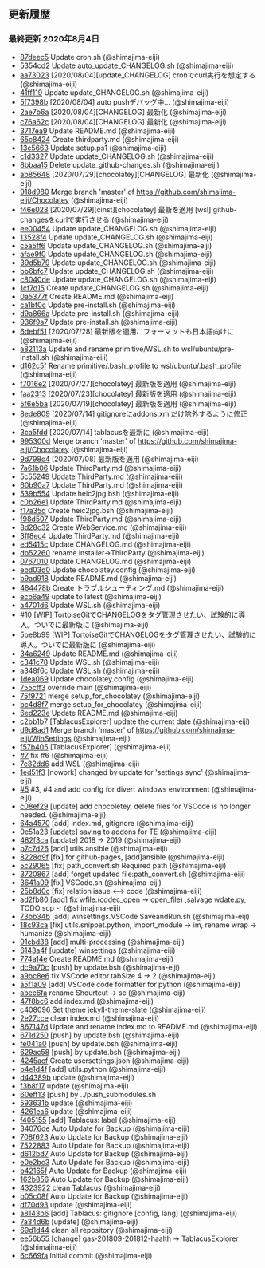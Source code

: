 ## 更新履歴

### 最終更新 2020年8月4日
- [87deec5](https://github.com/shimajima-eiji/Chocolatey/commit/87deec5e556a21f8f7dc0e691d6a62664d2f6833) Update cron.sh (@shimajima-eiji)
- [5354cd2](https://github.com/shimajima-eiji/Chocolatey/commit/5354cd2b95612f454607e4a2c4cfbd0555328d05) Update auto_update_CHANGELOG.sh (@shimajima-eiji)
- [aa73023](https://github.com/shimajima-eiji/Chocolatey/commit/aa73023b8ae529a05e21b1d2022243dff7484f87) [2020/08/04][update_CHANGELOG] cronでcurl実行を想定する (@shimajima-eiji)
- [41ff119](https://github.com/shimajima-eiji/Chocolatey/commit/41ff1191191b18373c99d9461a80dee8ecbe9bac) Update update_CHANGELOG.sh (@shimajima-eiji)
- [5f7398b](https://github.com/shimajima-eiji/Chocolatey/commit/5f7398b058af63ed8cd4e280bcfb9db9aa9b0dab) [2020/08/04] auto pushデバッグ中... (@shimajima-eiji)
- [2ae7b6a](https://github.com/shimajima-eiji/Chocolatey/commit/2ae7b6a1846b669844e046e28e1764338d61385c) [2020/08/04][CHANGELOG] 最新化 (@shimajima-eiji)
- [c76a62c](https://github.com/shimajima-eiji/Chocolatey/commit/c76a62c2a939b2ebd584a3b3d53ea538efe376f2) [2020/08/04][CHANGELOG] 最新化 (@shimajima-eiji)
- [3717ea9](https://github.com/shimajima-eiji/Chocolatey/commit/3717ea9797c2ccc76e0ca408f77f27ccd18e56c1) Update README.md (@shimajima-eiji)
- [65c8424](https://github.com/shimajima-eiji/Chocolatey/commit/65c8424d4c96cbce9adb2d07f8b83ea490cc3155) Create thirdparty.md (@shimajima-eiji)
- [13c5663](https://github.com/shimajima-eiji/Chocolatey/commit/13c5663ec9b6f088c592ffd5ab5c6011037b24ab) Update setup.ps1 (@shimajima-eiji)
- [c1d3327](https://github.com/shimajima-eiji/Chocolatey/commit/c1d33272373295635a812511702a18b4a6315ae9) Update update_CHANGELOG.sh (@shimajima-eiji)
- [8bbaa15](https://github.com/shimajima-eiji/Chocolatey/commit/8bbaa15565bb6f94f9e19f6208626e5d4cc15e55) Delete update_github-changes.sh (@shimajima-eiji)
- [ab85648](https://github.com/shimajima-eiji/Chocolatey/commit/ab85648827d6f15110e5862abdd5998decd6cde3) [2020/07/29][chocolatey][CHANGELOG] 最新化 (@shimajima-eiji)
- [918d980](https://github.com/shimajima-eiji/Chocolatey/commit/918d980a1baffc68c0e10470b624672ede4e7707) Merge branch 'master' of https://github.com/shimajima-eiji/Chocolatey (@shimajima-eiji)
- [f46e028](https://github.com/shimajima-eiji/Chocolatey/commit/f46e028f8b1738172793a49f7f3d4b34531fa3af) [2020/07/29][cinst][chocolatey] 最新を適用 [wsl] github-changesをcurlで実行させる (@shimajima-eiji)
- [ee00454](https://github.com/shimajima-eiji/Chocolatey/commit/ee00454e9d9a33cba69dc9340b90c15db6c9b949) Update update_CHANGELOG.sh (@shimajima-eiji)
- [13528f4](https://github.com/shimajima-eiji/Chocolatey/commit/13528f412b31793ee8e6ec646122fc39d0b62209) Update update_CHANGELOG.sh (@shimajima-eiji)
- [c5a5ff6](https://github.com/shimajima-eiji/Chocolatey/commit/c5a5ff6f14fc5f40b55a407d1f89c311d48ded34) Update update_CHANGELOG.sh (@shimajima-eiji)
- [afae9f0](https://github.com/shimajima-eiji/Chocolatey/commit/afae9f05f63743b007a40b1568c7dba796e6b0be) Update update_CHANGELOG.sh (@shimajima-eiji)
- [39d5b79](https://github.com/shimajima-eiji/Chocolatey/commit/39d5b79bb8a1c1c72c56465aee792313bd666c72) Update update_CHANGELOG.sh (@shimajima-eiji)
- [bb6bfc7](https://github.com/shimajima-eiji/Chocolatey/commit/bb6bfc7f5b533ada0603bc1dd49176881ca73e0a) Update update_CHANGELOG.sh (@shimajima-eiji)
- [c8040de](https://github.com/shimajima-eiji/Chocolatey/commit/c8040de68e841e2cb76b7ad833e4a858d30889e5) Update update_CHANGELOG.sh (@shimajima-eiji)
- [1cf7d15](https://github.com/shimajima-eiji/Chocolatey/commit/1cf7d15a305f34f523177d459bae7a09a811ec16) Create update_CHANGELOG.sh (@shimajima-eiji)
- [0a5377f](https://github.com/shimajima-eiji/Chocolatey/commit/0a5377f1a29ee66ea594e760c05c1284ff567c5b) Create README.md (@shimajima-eiji)
- [ca1bf0c](https://github.com/shimajima-eiji/Chocolatey/commit/ca1bf0c3e03bcdb34f0f2ca74c984814222e210c) Update pre-install.sh (@shimajima-eiji)
- [d9a866a](https://github.com/shimajima-eiji/Chocolatey/commit/d9a866ada3e7502216d9f2966f10221c9ff7b7d9) Update pre-install.sh (@shimajima-eiji)
- [936f9a7](https://github.com/shimajima-eiji/Chocolatey/commit/936f9a7634a07fe11a089f5fb474c585b1cab706) Update pre-install.sh (@shimajima-eiji)
- [6debf51](https://github.com/shimajima-eiji/Chocolatey/commit/6debf51f76793b597247bd21d87e3c8c6860162f) [2020/07/28] 最新版を適用、フォーマットも日本語向けに (@shimajima-eiji)
- [a82113a](https://github.com/shimajima-eiji/Chocolatey/commit/a82113a1e94afa75b2d879312aad5b2cd1a165ff) Update and rename primitive/WSL.sh to wsl/ubuntu/pre-install.sh (@shimajima-eiji)
- [d162c5f](https://github.com/shimajima-eiji/Chocolatey/commit/d162c5fd74eb26ec807096a6a732e85cb02ea96c) Rename primitive/.bash_profile to wsl/ubuntu/.bash_profile (@shimajima-eiji)
- [f7016e2](https://github.com/shimajima-eiji/Chocolatey/commit/f7016e2415d08a01e5fbcf09bd330784e59859f6) [2020/07/27][chocolatey] 最新版を適用 (@shimajima-eiji)
- [faa2313](https://github.com/shimajima-eiji/Chocolatey/commit/faa231357c64934eaee98f4e90a0997a44d34bee) [2020/07/23][chocolatey] 最新版を適用 (@shimajima-eiji)
- [5f6e5ba](https://github.com/shimajima-eiji/Chocolatey/commit/5f6e5ba3d14b51412800fbf3587ea33f3baf7196) [2020/07/19][chocolatey] 最新版を適用 (@shimajima-eiji)
- [8ede809](https://github.com/shimajima-eiji/Chocolatey/commit/8ede8094c02690e64c874f5e1f1260da0913fd73) [2020/07/14] gitignoreにaddons.xmlだけ除外するように修正 (@shimajima-eiji)
- [3ca5fdd](https://github.com/shimajima-eiji/Chocolatey/commit/3ca5fddbba9afb6a93e83e3f48662b73ac704dbd) [2020/07/14] tablacusを最新に (@shimajima-eiji)
- [995300d](https://github.com/shimajima-eiji/Chocolatey/commit/995300d53e90cfe430e8453aad6d1d181289678c) Merge branch 'master' of https://github.com/shimajima-eiji/Chocolatey (@shimajima-eiji)
- [9d798c4](https://github.com/shimajima-eiji/Chocolatey/commit/9d798c4f3f905a9b84e8bf6debce96f80f38d71f) [2020/07/08] 最新版を適用 (@shimajima-eiji)
- [7a61b06](https://github.com/shimajima-eiji/Chocolatey/commit/7a61b06ee1ff92c1abb4f9a64ad8242b79a40f7f) Update ThirdParty.md (@shimajima-eiji)
- [5c55249](https://github.com/shimajima-eiji/Chocolatey/commit/5c552492470c20bc12cb8f67c90a6fd8a5aee729) Update ThirdParty.md (@shimajima-eiji)
- [60b90a7](https://github.com/shimajima-eiji/Chocolatey/commit/60b90a72b1fbb697ead3839719105fd9c5e4e08a) Update ThirdParty.md (@shimajima-eiji)
- [539b554](https://github.com/shimajima-eiji/Chocolatey/commit/539b5546f856ebe2f0d1d088c512a476e7c65c7e) Update heic2jpg.bsh (@shimajima-eiji)
- [c0b26e1](https://github.com/shimajima-eiji/Chocolatey/commit/c0b26e128eebd42432f6282902a15d6ef0d579d9) Update ThirdParty.md (@shimajima-eiji)
- [f17a35d](https://github.com/shimajima-eiji/Chocolatey/commit/f17a35d606162cfa264b3f1899006841e331f176) Create heic2jpg.bsh (@shimajima-eiji)
- [f98d507](https://github.com/shimajima-eiji/Chocolatey/commit/f98d507200fff1d3f1a7ac0f7b7a44335b80199a) Update ThirdParty.md (@shimajima-eiji)
- [8d28c32](https://github.com/shimajima-eiji/Chocolatey/commit/8d28c32e284653e6b5334d653653460f98564ff3) Create WebService.md (@shimajima-eiji)
- [3ff8ec4](https://github.com/shimajima-eiji/Chocolatey/commit/3ff8ec44d10a78144b69cbcf9b3fb1ba937855f3) Update ThirdParty.md (@shimajima-eiji)
- [ed5415c](https://github.com/shimajima-eiji/Chocolatey/commit/ed5415c6c91230e75c69f886648cb0f4e7e3a756) Update CHANGELOG.md (@shimajima-eiji)
- [db52260](https://github.com/shimajima-eiji/Chocolatey/commit/db522607f1b560da6411106cc51425abe8f30cec) rename installer->ThirdParty (@shimajima-eiji)
- [0767010](https://github.com/shimajima-eiji/Chocolatey/commit/076701026d6ce6fb2ddb43016c52d52ba3a0289b) Update CHANGELOG.md (@shimajima-eiji)
- [ebd03d0](https://github.com/shimajima-eiji/Chocolatey/commit/ebd03d06861a6caaa1ecc1747987e2c88874f494) Update chocolatey.config (@shimajima-eiji)
- [b9ad918](https://github.com/shimajima-eiji/Chocolatey/commit/b9ad91856314392464f983b5d7e096df40b66599) Update README.md (@shimajima-eiji)
- [484478b](https://github.com/shimajima-eiji/Chocolatey/commit/484478b12632d75bc7886fd2933ea30ce8826ecd) Create トラブルシューティング.md (@shimajima-eiji)
- [ecb6a49](https://github.com/shimajima-eiji/Chocolatey/commit/ecb6a492c2f1073611d89689e2f1016cf15952f4) update to latest (@shimajima-eiji)
- [a4701d6](https://github.com/shimajima-eiji/Chocolatey/commit/a4701d6d221d4e531ce390070a8ef0f8facbe434) Update WSL.sh (@shimajima-eiji)
- [#10](https://github.com/shimajima-eiji/Chocolatey/pull/10) [WIP] TortoiseGitでCHANGELOGをタグ管理させたい、試験的に導入。ついでに最新版に (@shimajima-eiji)
- [5be8b99](https://github.com/shimajima-eiji/Chocolatey/commit/5be8b99b7563defb200ba53c604ff78d41d8c42f) [WIP] TortoiseGitでCHANGELOGをタグ管理させたい、試験的に導入。ついでに最新版に (@shimajima-eiji)
- [34a6249](https://github.com/shimajima-eiji/Chocolatey/commit/34a6249997c5d71cac0903c57c6ef05bf14c9310) Update README.md (@shimajima-eiji)
- [c341c78](https://github.com/shimajima-eiji/Chocolatey/commit/c341c78e1787f0585516318db558bb39e087d871) Update WSL.sh (@shimajima-eiji)
- [a348f6c](https://github.com/shimajima-eiji/Chocolatey/commit/a348f6cfd82cef7adb20e9117fd5befb02739651) Update WSL.sh (@shimajima-eiji)
- [1dea069](https://github.com/shimajima-eiji/Chocolatey/commit/1dea0694903822013b2b8bfe5fa3f4137fe53ca1) Update chocolatey.config (@shimajima-eiji)
- [755cff3](https://github.com/shimajima-eiji/Chocolatey/commit/755cff3a3e46551396b9637e64fcd782b609c494) override main (@shimajima-eiji)
- [75f9721](https://github.com/shimajima-eiji/Chocolatey/commit/75f9721567cb6af6072c2272485500f02acc51e3) merge setup_for_chocolatey (@shimajima-eiji)
- [bc4d8f7](https://github.com/shimajima-eiji/Chocolatey/commit/bc4d8f76bbc1ac1c1f5a453ae8ac82d7cb78b20b) merge setup_for_chocolatey (@shimajima-eiji)
- [6ed223e](https://github.com/shimajima-eiji/Chocolatey/commit/6ed223ea7fc74cb5b23f36a1ce3ac89b39e228af) Update README.md (@shimajima-eiji)
- [c2bb1b7](https://github.com/shimajima-eiji/Chocolatey/commit/c2bb1b7231eb249521b5251e9c7369768de11f80) [TablacusExplorer] update the current date (@shimajima-eiji)
- [d9d8ad1](https://github.com/shimajima-eiji/Chocolatey/commit/d9d8ad18f1c39dc50daa0b46adaeee08bcbfe663) Merge branch 'master' of https://github.com/shimajima-eiji/WinSettings (@shimajima-eiji)
- [f57b405](https://github.com/shimajima-eiji/Chocolatey/commit/f57b4052fd998c2a182e3df17a5cb5f8e34815aa) [TablacusExplorer] (@shimajima-eiji)
- [#7](https://github.com/shimajima-eiji/Chocolatey/pull/7) fix #6 (@shimajima-eiji)
- [7c82dd6](https://github.com/shimajima-eiji/Chocolatey/commit/7c82dd6be8f866a7d3df34271d81f23375f3d952) add WSL (@shimajima-eiji)
- [1ed51f3](https://github.com/shimajima-eiji/Chocolatey/commit/1ed51f3c524e5dd39906c0cd22d8ff9843c99eaa) [nowork] changed by update for 'settings sync' (@shimajima-eiji)
- [#5](https://github.com/shimajima-eiji/Chocolatey/pull/5) #3, #4 and add config for divert windows environment (@shimajima-eiji)
- [c08ef29](https://github.com/shimajima-eiji/Chocolatey/commit/c08ef2959882a72223273e2397361a2c96c77489) [update] add chocoletey, delete files for VSCode is no longer needed. (@shimajima-eiji)
- [64a4570](https://github.com/shimajima-eiji/Chocolatey/commit/64a4570b802331fda2822316c28c143919415c57) [add] index.md, gitignore (@shimajima-eiji)
- [0e51a23](https://github.com/shimajima-eiji/Chocolatey/commit/0e51a234eb50b5a12c2cb97f5a158fe79a6b8b5b) [update] saving to addons for TE (@shimajima-eiji)
- [482f3ca](https://github.com/shimajima-eiji/Chocolatey/commit/482f3caa211a9e88dde0121f003f81d69ed9f4f6) [update] 2018 -> 2019 (@shimajima-eiji)
- [b7c7d26](https://github.com/shimajima-eiji/Chocolatey/commit/b7c7d2633900bb780ef67edb5a5050c5de619f18) [add] utils.ansible (@shimajima-eiji)
- [8228d9f](https://github.com/shimajima-eiji/Chocolatey/commit/8228d9fcc083a3a5fabe726bd5060563e1cff7ed) [fix] for github-pages, [add]ansible (@shimajima-eiji)
- [5c29065](https://github.com/shimajima-eiji/Chocolatey/commit/5c29065286dc5fc3049239c7447ffaf18c95a9d3) [fix] path_convert.sh Required path (@shimajima-eiji)
- [3720867](https://github.com/shimajima-eiji/Chocolatey/commit/3720867921a43e2c5551074623415e8d94e50868) [add] forget updated file:path_convert.sh (@shimajima-eiji)
- [3641a09](https://github.com/shimajima-eiji/Chocolatey/commit/3641a095735b84765219d21a46c1e5d5b48d1a13) [fix] VSCode.sh (@shimajima-eiji)
- [25b8d0c](https://github.com/shimajima-eiji/Chocolatey/commit/25b8d0c3a0484dc6171fb98f44e83b7afae324f9) [fix] relation issue <--> code (@shimajima-eiji)
- [ad2fb80](https://github.com/shimajima-eiji/Chocolatey/commit/ad2fb800378f8e251ccd923399b340d04aec1a40) [add] fix wfile.(codec_open -> open_file) ,salvage wdate.py, TODO scp -r (@shimajima-eiji)
- [73bb34b](https://github.com/shimajima-eiji/Chocolatey/commit/73bb34be7cab29b6493b0fb38f0a1d5639aacb17) [add] winsettings.VSCode SaveandRun.sh (@shimajima-eiji)
- [18c93ca](https://github.com/shimajima-eiji/Chocolatey/commit/18c93ca4b6f0646ac87fbec7f1a886c8d9f5ed07) [fix] utils.snippet.python, import_module -> im, rename wrap -> humanize (@shimajima-eiji)
- [91cbd38](https://github.com/shimajima-eiji/Chocolatey/commit/91cbd38079e846349dca5a18802a510129d97a9b) [add] multi-processing (@shimajima-eiji)
- [6143a4f](https://github.com/shimajima-eiji/Chocolatey/commit/6143a4fc117f8c3ff8f1021265a5c65181250215) [update] winsettings (@shimajima-eiji)
- [774a14e](https://github.com/shimajima-eiji/Chocolatey/commit/774a14ea499faa4cf34c6c0a4a3934852df75ba8) Create README.md (@shimajima-eiji)
- [dc9a70c](https://github.com/shimajima-eiji/Chocolatey/commit/dc9a70cf84ee2ea4f82d8338162d444972094091) [push] by update.bsh (@shimajima-eiji)
- [a9bc8e6](https://github.com/shimajima-eiji/Chocolatey/commit/a9bc8e6091ad83d6388b775e6d3dd4e8649eba54) fix VSCode editor.tabSize 4 -> 2 (@shimajima-eiji)
- [a5f1a09](https://github.com/shimajima-eiji/Chocolatey/commit/a5f1a09fe2eca30c2b512530ada81b6af98bde41) [add] VSCode code formatter for python (@shimajima-eiji)
- [abec6fa](https://github.com/shimajima-eiji/Chocolatey/commit/abec6fae921f62e914ca1b8f10df36075202ce0d) rename Shourtcut -> sc (@shimajima-eiji)
- [47f8bc6](https://github.com/shimajima-eiji/Chocolatey/commit/47f8bc6c62bdc71db563c655249199814d6b8d2f) add index.md (@shimajima-eiji)
- [c408096](https://github.com/shimajima-eiji/Chocolatey/commit/c408096719ed784c9d392ba220c7ead274842ce6) Set theme jekyll-theme-slate (@shimajima-eiji)
- [2e27cce](https://github.com/shimajima-eiji/Chocolatey/commit/2e27cce168b9d0638f799f4a9cc575368b4c18d3) clean index.md (@shimajima-eiji)
- [867147d](https://github.com/shimajima-eiji/Chocolatey/commit/867147dd822c1f5121fe5f84db8cd0b21987370c) Update and rename index.md to README.md (@shimajima-eiji)
- [671d250](https://github.com/shimajima-eiji/Chocolatey/commit/671d25049300971c51790403a636d1a8f92187b8) [push] by update.bsh (@shimajima-eiji)
- [fe041a0](https://github.com/shimajima-eiji/Chocolatey/commit/fe041a03f936eeb9cf9555d42c5ca251976755fe) [push] by update.bsh (@shimajima-eiji)
- [629ac58](https://github.com/shimajima-eiji/Chocolatey/commit/629ac5849c3acb185117e3b1250fe37f7550cb49) [push] by update.bsh (@shimajima-eiji)
- [4245acf](https://github.com/shimajima-eiji/Chocolatey/commit/4245acfde4e032daa50f0214329ff633b2e5e9ac) Create usersettings.json (@shimajima-eiji)
- [b4e1d4f](https://github.com/shimajima-eiji/Chocolatey/commit/b4e1d4f32c4a8396746a34fa9a4ee4382308cbe0) [add] utils.python (@shimajima-eiji)
- [d44389b](https://github.com/shimajima-eiji/Chocolatey/commit/d44389bd9c3bec37d0da6f38278b0711ecc63ace) update (@shimajima-eiji)
- [f3b8f17](https://github.com/shimajima-eiji/Chocolatey/commit/f3b8f17d776b6ee19b14b353faf36c4768f46862) update (@shimajima-eiji)
- [60eff13](https://github.com/shimajima-eiji/Chocolatey/commit/60eff1319b6cd565260a49882ea82b27440cb40c) [push] by ../push_submodules.sh
- [593631b](https://github.com/shimajima-eiji/Chocolatey/commit/593631b382f12b1e4a068876a9c00c28ade68d0a) update (@shimajima-eiji)
- [4261ea6](https://github.com/shimajima-eiji/Chocolatey/commit/4261ea6cf03d79726a38e3f548c38e7a8affa914) update (@shimajima-eiji)
- [f405155](https://github.com/shimajima-eiji/Chocolatey/commit/f4051557c7c883c1a4b5eeb4679d0b9cbc30202f) [add] Tablacus: label (@shimajima-eiji)
- [34076de](https://github.com/shimajima-eiji/Chocolatey/commit/34076de58a333a8497799a6f04df19703584bfa4) Auto Update for Backup (@shimajima-eiji)
- [708f623](https://github.com/shimajima-eiji/Chocolatey/commit/708f623b2b891e7fea74be79dccbc13a573bb8e4) Auto Update for Backup (@shimajima-eiji)
- [7522883](https://github.com/shimajima-eiji/Chocolatey/commit/7522883820b033581644adf4fbee7ec7b32c02a6) Auto Update for Backup (@shimajima-eiji)
- [d612bd7](https://github.com/shimajima-eiji/Chocolatey/commit/d612bd7c7e32b6155879cfeddb59f0ed7ca44f78) Auto Update for Backup (@shimajima-eiji)
- [e0e2bc3](https://github.com/shimajima-eiji/Chocolatey/commit/e0e2bc367282d40be671607c4fa1548bd8265734) Auto Update for Backup (@shimajima-eiji)
- [b42165f](https://github.com/shimajima-eiji/Chocolatey/commit/b42165ff9276ea268116599986a3733d9b932b43) Auto Update for Backup (@shimajima-eiji)
- [162b856](https://github.com/shimajima-eiji/Chocolatey/commit/162b856c942ab806e9613a7a4855027458d8ce51) Auto Update for Backup (@shimajima-eiji)
- [4323922](https://github.com/shimajima-eiji/Chocolatey/commit/4323922bf29e293c8776e7b0a84cfde2490d3103) clean Tablacus (@shimajima-eiji)
- [b05c08f](https://github.com/shimajima-eiji/Chocolatey/commit/b05c08f6227e2bdfb46afe43748f881853af2a52) Auto Update for Backup (@shimajima-eiji)
- [df70d93](https://github.com/shimajima-eiji/Chocolatey/commit/df70d93898c417096097da4604f1d23f9389494d) update (@shimajima-eiji)
- [a8143b6](https://github.com/shimajima-eiji/Chocolatey/commit/a8143b68baf690e4b2135a449e21e2fbc43847b4) [add] Tablacus: gitignore [config, lang] (@shimajima-eiji)
- [7a34d6b](https://github.com/shimajima-eiji/Chocolatey/commit/7a34d6bde3832912fdea79d021c8848bd8bfa108) [update] (@shimajima-eiji)
- [69d1d44](https://github.com/shimajima-eiji/Chocolatey/commit/69d1d44abcd60947e579ec3d64aa32159f4be964) clean all repository (@shimajima-eiji)
- [ee56b55](https://github.com/shimajima-eiji/Chocolatey/commit/ee56b55248dfd3df4bbb704e271b00f615a7b80e) [change] gas-201809-201812-haalth -> TablacusExplorer (@shimajima-eiji)
- [6c669fa](https://github.com/shimajima-eiji/Chocolatey/commit/6c669fa49d99dedcb47871c6b64433cfbd2f6152) Initial commit (@shimajima-eiji)
